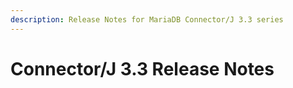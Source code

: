 ```yaml
---
description: Release Notes for MariaDB Connector/J 3.3 series
---
```


# Connector/J 3.3 Release Notes

